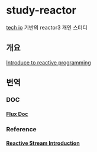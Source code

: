 # study-reactor
[tech io](https://tech.io/playgrounds/929/reactive-programming-with-reactor-3/Intro) 기반의 reactor3 개인 스터디

## 개요
[Introduce to reactive programming](documents/tech.io/ko/introduce%20to%20reactive%20programming) 

## 번역

### DOC

#### [Flux Doc](documents/docs/Flux)

### Reference

#### [Reactive Stream Introduction](documents/reference/3.%20Introduction%20to%20Reactive%20Programming)

